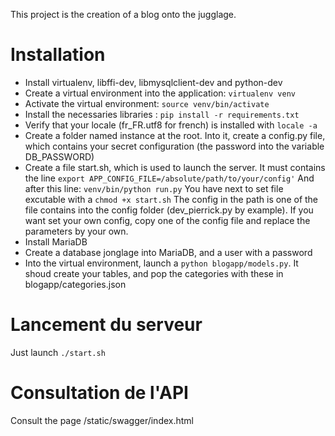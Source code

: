 This project is the creation of a blog onto the jugglage.

# Installation

* Install virtualenv, libffi-dev, libmysqlclient-dev and python-dev
* Create a virtual environment into the application: `virtualenv venv`
* Activate the virtual environment: `source venv/bin/activate`
* Install the necessaries libraries : `pip install -r requirements.txt`
* Verify that your locale (fr_FR.utf8 for french) is installed with `locale -a`
* Create a folder named instance at the root. Into it, create a config.py file, which contains your secret configuration (the password into the variable DB_PASSWORD)
* Create a file start.sh, which is used to launch the server. It must contains the line `export APP_CONFIG_FILE=/absolute/path/to/your/config'`
And after this line: `venv/bin/python run.py` You have next to set file excutable with a `chmod +x start.sh`
The config in the path is one of the file contains into the config folder (dev_pierrick.py by example). If you want set your own config, copy one of the config file and replace the parameters by your own.
* Install MariaDB
* Create a database jonglage into MariaDB, and a user with a password
* Into the virtual environment, launch a `python blogapp/models.py`. It shoud create your tables, and pop the categories with these in blogapp/categories.json

# Lancement du serveur

Just launch `./start.sh`

# Consultation de l'API

Consult the page /static/swagger/index.html
